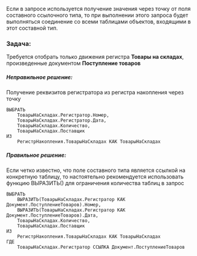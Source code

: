 Если в запросе используется получение значения через точку от поля составного ссылочного типа, 
то при выполнении этого запроса будет выполняться соединение со всеми таблицами объектов, 
входящими в этот составной тип.
### Задача:
Требуется отобрать только движения регистра **Товары на складах**, произведенные документом **Поступление товаров**
##### Неправильное решение:
Получение реквизитов регистратора из регистра накопления через точку
```bsl
ВЫБРАТЬ
	ТоварыНаСкладах.Регистратор.Номер,
	ТоварыНаСкладах.Регистратор.Дата,
	ТоварыНаСкладах.Количество,
	ТоварыНаСкладах.Поставщик
ИЗ
	РегистрНакопления.ТоварыНаСкладах КАК ТоварыНаСкладах
```
##### Правильное решение:
Если четко известно, что поле составного типа является ссылкой на конкретную таблицу, то настоятельно рекомендуется использовать функцию ВЫРАЗИТЬ() для ограничения количества таблиц в запрос
```bsl
ВЫБРАТЬ
	ВЫРАЗИТЬ(ТоварыНаСкладах.Регистратор КАК Документ.ПоступлениеТоваров).Номер,
	ВЫРАЗИТЬ(ТоварыНаСкладах.Регистратор КАК Документ.ПоступлениеТоваров).Дата,
	ТоварыНаСкладах.Количество,
	ТоварыНаСкладах.Поставщик
ИЗ
	РегистрНакопления.ТоварыНаСкладах КАК ТоварыНаСкладах
ГДЕ
	ТоварыНаСкладах.Регистратор ССЫЛКА Документ.ПоступлениеТоваров
```